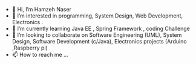 - 👋 Hi, I’m Hamzeh Naser
- 👀 I’m interested in programming, System Design, Web Development, Electronics .
- 🌱 I’m currently learning Java EE , Spring Framework , coding Challenge
- 💞️ I’m looking to collaborate on Software Engineering (UML), System Design, Software Development (c/Java), Electronics projects (Arduino ,Raspberry pi)
- 📫 How to reach me ...

<!---
hmznaser/hmznaser is a ✨ special ✨ repository because its `README.md` (this file) appears on your GitHub profile.
You can click the Preview link to take a look at your changes.
--->
